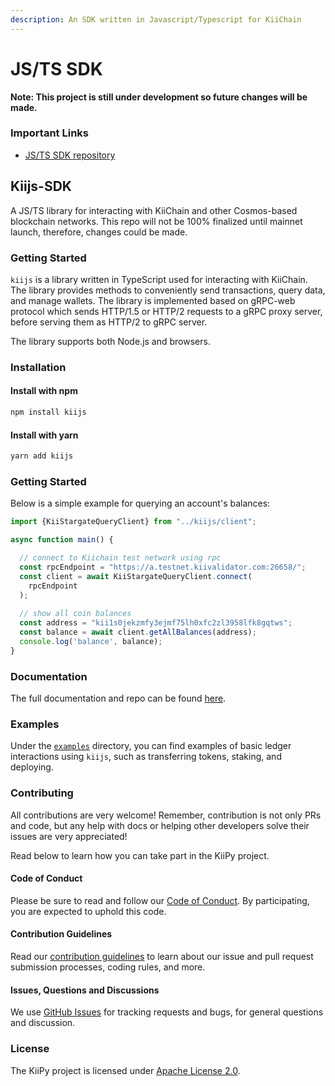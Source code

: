 ```yaml
---
description: An SDK written in Javascript/Typescript for KiiChain
---
```


# JS/TS SDK

**Note: This project is still under development so future changes will be made.**&#x20;

### Important Links

* [JS/TS SDK repository](https://github.com/KiiChain/kiijs-sdk)

## Kiijs-SDK

A JS/TS library for interacting with KiiChain and other Cosmos-based blockchain networks. This repo will not be 100% finalized until mainnet launch, therefore, changes could be made.&#x20;

### Getting Started

`kiijs` is a library written in TypeScript used for interacting with KiiChain. The library provides methods to conveniently send transactions, query data, and manage wallets. The library is implemented based on gRPC-web protocol which sends HTTP/1.5 or HTTP/2 requests to a gRPC proxy server, before serving them as HTTP/2 to gRPC server.

The library supports both Node.js and browsers.

### Installation

#### Install with npm

```sh
npm install kiijs
```

#### Install with yarn

```sh
yarn add kiijs
```

### Getting Started

Below is a simple example for querying an account's balances:

```typescript
import {KiiStargateQueryClient} from "../kiijs/client";

async function main() {

  // connect to Kiichain test network using rpc
  const rpcEndpoint = "https://a.testnet.kiivalidator.com:26658/";
  const client = await KiiStargateQueryClient.connect(
    rpcEndpoint
  );
  
  // show all coin balances
  const address = "kii1s0jekzmfy3ejmf75lh0xfc2zl3958lfk8gqtws";
  const balance = await client.getAllBalances(address);
  console.log('balance', balance);
}
```

### Documentation

The full documentation and repo can be found [here](https://github.com/KiiChain/kiijs-sdk/blob/main/README.md).

### Examples

Under the [`examples`](https://github.com/KiiChain/kiijs-sdk/tree/main/example) directory, you can find examples of basic ledger interactions using `kiijs`, such as transferring tokens, staking, and deploying.

### Contributing

All contributions are very welcome! Remember, contribution is not only PRs and code, but any help with docs or helping other developers solve their issues are very appreciated!

Read below to learn how you can take part in the KiiPy project.

#### Code of Conduct

Please be sure to read and follow our [Code of Conduct](https://github.com/KiiChain/kiijs-sdk/blob/main/CODE_OF_CONDUCT.md). By participating, you are expected to uphold this code.

#### Contribution Guidelines

Read our [contribution guidelines](https://github.com/KiiChain/kiijs-sdk/blob/main/CONTRIBUTING.md) to learn about our issue and pull request submission processes, coding rules, and more.

#### Issues, Questions and Discussions

We use [GitHub Issues](https://github.com/KiiChain/kiijs-sdk/issues) for tracking requests and bugs, for general questions and discussion.

### License

The KiiPy project is licensed under [Apache License 2.0](https://github.com/KiiChain/kiijs-sdk/blob/main/LICENSE).
